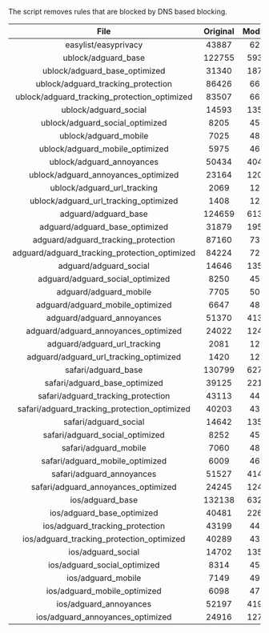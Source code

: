 The script removes rules that are blocked by DNS based blocking.


| File | Original | Modified |
|:----:|:-----:|:-----:|
| easylist/easyprivacy | 43887 | 6217 |
| ublock/adguard_base | 122755 | 59334 |
| ublock/adguard_base_optimized | 31340 | 18740 |
| ublock/adguard_tracking_protection | 86426 | 6694 |
| ublock/adguard_tracking_protection_optimized | 83507 | 6651 |
| ublock/adguard_social | 14593 | 13516 |
| ublock/adguard_social_optimized | 8205 | 4501 |
| ublock/adguard_mobile | 7025 | 4857 |
| ublock/adguard_mobile_optimized | 5975 | 4659 |
| ublock/adguard_annoyances | 50434 | 40475 |
| ublock/adguard_annoyances_optimized | 23164 | 12037 |
| ublock/adguard_url_tracking | 2069 | 1228 |
| ublock/adguard_url_tracking_optimized | 1408 | 1223 |
| adguard/adguard_base | 124659 | 61339 |
| adguard/adguard_base_optimized | 31879 | 19584 |
| adguard/adguard_tracking_protection | 87160 | 7377 |
| adguard/adguard_tracking_protection_optimized | 84224 | 7295 |
| adguard/adguard_social | 14646 | 13577 |
| adguard/adguard_social_optimized | 8250 | 4545 |
| adguard/adguard_mobile | 7705 | 5037 |
| adguard/adguard_mobile_optimized | 6647 | 4828 |
| adguard/adguard_annoyances | 51370 | 41334 |
| adguard/adguard_annoyances_optimized | 24022 | 12430 |
| adguard/adguard_url_tracking | 2081 | 1238 |
| adguard/adguard_url_tracking_optimized | 1420 | 1233 |
| safari/adguard_base | 130799 | 62768 |
| safari/adguard_base_optimized | 39125 | 22110 |
| safari/adguard_tracking_protection | 43113 | 4459 |
| safari/adguard_tracking_protection_optimized | 40203 | 4380 |
| safari/adguard_social | 14642 | 13567 |
| safari/adguard_social_optimized | 8252 | 4535 |
| safari/adguard_mobile | 7060 | 4899 |
| safari/adguard_mobile_optimized | 6009 | 4691 |
| safari/adguard_annoyances | 51527 | 41423 |
| safari/adguard_annoyances_optimized | 24245 | 12497 |
| ios/adguard_base | 132138 | 63285 |
| ios/adguard_base_optimized | 40481 | 22629 |
| ios/adguard_tracking_protection | 43199 | 4467 |
| ios/adguard_tracking_protection_optimized | 40289 | 4388 |
| ios/adguard_social | 14702 | 13599 |
| ios/adguard_social_optimized | 8314 | 4549 |
| ios/adguard_mobile | 7149 | 4938 |
| ios/adguard_mobile_optimized | 6098 | 4727 |
| ios/adguard_annoyances | 52197 | 41989 |
| ios/adguard_annoyances_optimized | 24916 | 12777 |